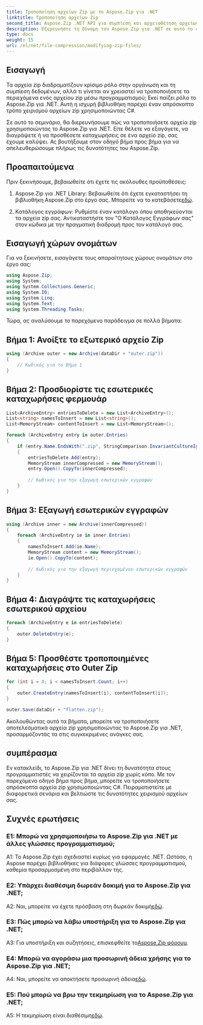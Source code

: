 ```yaml
---
title: Τροποποίηση αρχείων Zip με το Aspose.Zip για .NET
linktitle: Τροποποίηση αρχείων Zip
second_title: Aspose.Zip .NET API για συμπίεση και αρχειοθέτηση αρχείων
description: Εξερευνήστε τη δύναμη του Aspose.Zip για .NET σε αυτό το ολοκληρωμένο σεμινάριο. Μάθετε να τροποποιείτε απρόσκοπτα αρχεία zip χρησιμοποιώντας C#.
type: docs
weight: 15
url: /el/net/file-compression/modifying-zip-files/
---
```

## Εισαγωγή

Τα αρχεία zip διαδραματίζουν κρίσιμο ρόλο στην οργάνωση και τη συμπίεση δεδομένων, αλλά τι γίνεται αν χρειαστεί να τροποποιήσετε τα περιεχόμενα ενός αρχείου zip μέσω προγραμματισμού; Εκεί παίζει ρόλο το Aspose.Zip για .NET. Αυτή η ισχυρή βιβλιοθήκη παρέχει έναν απρόσκοπτο τρόπο χειρισμού αρχείων zip χρησιμοποιώντας C#.

Σε αυτό το σεμινάριο, θα διερευνήσουμε πώς να τροποποιήσετε αρχεία zip χρησιμοποιώντας το Aspose.Zip για .NET. Είτε θέλετε να εξαγάγετε, να διαγράψετε ή να προσθέσετε καταχωρήσεις σε ένα αρχείο zip, σας έχουμε καλύψει. Ας βουτήξουμε στον οδηγό βήμα προς βήμα για να απελευθερώσουμε πλήρως τις δυνατότητες του Aspose.Zip.

## Προαπαιτούμενα

Πριν ξεκινήσουμε, βεβαιωθείτε ότι έχετε τις ακόλουθες προϋποθέσεις:

1.  Aspose.Zip για .NET Library: Βεβαιωθείτε ότι έχετε εγκαταστήσει τη βιβλιοθήκη Aspose.Zip στο έργο σας. Μπορείτε να το κατεβάσετε[εδώ](https://releases.aspose.com/zip/net/).

2. Κατάλογος εγγράφων: Ρυθμίστε έναν κατάλογο όπου αποθηκεύονται τα αρχεία zip σας. Αντικαταστήστε τον "Ο Κατάλογος Εγγράφων σας" στον κώδικα με την πραγματική διαδρομή προς τον κατάλογό σας.

## Εισαγωγή χώρων ονομάτων

Για να ξεκινήσετε, εισαγάγετε τους απαραίτητους χώρους ονομάτων στο έργο σας:

```csharp
using Aspose.Zip;
using System;
using System.Collections.Generic;
using System.IO;
using System.Linq;
using System.Text;
using System.Threading.Tasks;
```

Τώρα, ας αναλύσουμε το παρεχόμενο παράδειγμα σε πολλά βήματα:

## Βήμα 1: Ανοίξτε το εξωτερικό αρχείο Zip

```csharp
using (Archive outer = new Archive(dataDir + "outer.zip"))
{
    // Κωδικός για το Βήμα 1
}
```

## Βήμα 2: Προσδιορίστε τις εσωτερικές καταχωρήσεις φερμουάρ

```csharp
List<ArchiveEntry> entriesToDelete = new List<ArchiveEntry>();
List<string> namesToInsert = new List<string>();
List<MemoryStream> contentToInsert = new List<MemoryStream>();

foreach (ArchiveEntry entry in outer.Entries)
{
    if (entry.Name.EndsWith(".zip", StringComparison.InvariantCultureIgnoreCase))
    {
        entriesToDelete.Add(entry);
        MemoryStream innerCompressed = new MemoryStream();
        entry.Open().CopyTo(innerCompressed);
        
        // Κωδικός για την εξαγωγή εσωτερικών εγγραφών
    }
}
```

## Βήμα 3: Εξαγωγή εσωτερικών εγγραφών

```csharp
using (Archive inner = new Archive(innerCompressed))
{
    foreach (ArchiveEntry ie in inner.Entries)
    {
        namesToInsert.Add(ie.Name);
        MemoryStream content = new MemoryStream();
        ie.Open().CopyTo(content);
        
        // Κωδικός για την εξαγωγή περιεχομένου εσωτερικών εγγραφών
    }
}
```

## Βήμα 4: Διαγράψτε τις καταχωρήσεις εσωτερικού αρχείου

```csharp
foreach (ArchiveEntry e in entriesToDelete)
{
    outer.DeleteEntry(e);
}
```

## Βήμα 5: Προσθέστε τροποποιημένες καταχωρήσεις στο Outer Zip

```csharp
for (int i = 0; i < namesToInsert.Count; i++)
{
    outer.CreateEntry(namesToInsert[i], contentToInsert[i]);
}

outer.Save(dataDir + "flatten.zip");
```

Ακολουθώντας αυτά τα βήματα, μπορείτε να τροποποιήσετε αποτελεσματικά αρχεία zip χρησιμοποιώντας το Aspose.Zip για .NET, προσαρμόζοντάς τα στις συγκεκριμένες ανάγκες σας.

## συμπέρασμα

Εν κατακλείδι, το Aspose.Zip για .NET δίνει τη δυνατότητα στους προγραμματιστές να χειρίζονται τα αρχεία zip χωρίς κόπο. Με τον παρεχόμενο οδηγό βήμα προς βήμα, μπορείτε να τροποποιήσετε απρόσκοπτα αρχεία zip χρησιμοποιώντας C#. Πειραματιστείτε με διαφορετικά σενάρια και βελτιώστε τις δυνατότητες χειρισμού αρχείων σας.

## Συχνές ερωτήσεις

### Ε1: Μπορώ να χρησιμοποιήσω το Aspose.Zip για .NET με άλλες γλώσσες προγραμματισμού;

A1: Το Aspose.Zip έχει σχεδιαστεί κυρίως για εφαρμογές .NET. Ωστόσο, η Aspose παρέχει βιβλιοθήκες για διάφορες γλώσσες προγραμματισμού, καθεμία προσαρμοσμένη στο περιβάλλον της.

### Ε2: Υπάρχει διαθέσιμη δωρεάν δοκιμή για το Aspose.Zip για .NET;

 A2: Ναι, μπορείτε να έχετε πρόσβαση στη δωρεάν δοκιμή[εδώ](https://releases.aspose.com/).

### Ε3: Πώς μπορώ να λάβω υποστήριξη για το Aspose.Zip για .NET;

 A3: Για υποστήριξη και συζητήσεις, επισκεφθείτε το[Aspose.Zip φόρουμ](https://forum.aspose.com/c/zip/37).

### Ε4: Μπορώ να αγοράσω μια προσωρινή άδεια χρήσης για το Aspose.Zip για .NET;

 A4: Ναι, μπορείτε να αποκτήσετε προσωρινή άδεια[εδώ](https://purchase.aspose.com/temporary-license/).

### Ε5: Πού μπορώ να βρω την τεκμηρίωση για το Aspose.Zip για .NET;

 A5: Η τεκμηρίωση είναι διαθέσιμη[εδώ](https://reference.aspose.com/zip/net/).